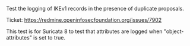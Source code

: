 Test the logging of IKEv1 records in the presence of duplicate proposals.

Ticket: https://redmine.openinfosecfoundation.org/issues/7902

This test is for Suricata 8 to test that attributes are logged when
"object-attributes" is set to true.
